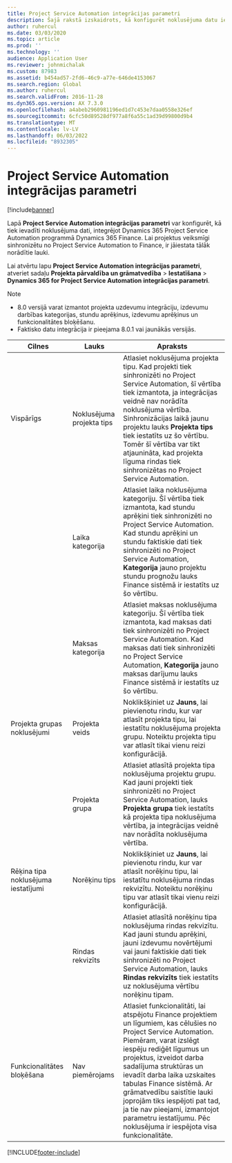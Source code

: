 ```yaml
---
title: Project Service Automation integrācijas parametri
description: Šajā rakstā izskaidrots, kā konfigurēt noklusējuma datu ievadīšanu, kad veicat Microsoft Dynamics 365 for Project Service Automation integrēšanu ar Microsoft Microsoft Dynamics 365 Finance.
author: ruhercul
ms.date: 03/03/2020
ms.topic: article
ms.prod: ''
ms.technology: ''
audience: Application User
ms.reviewer: johnmichalak
ms.custom: 87983
ms.assetid: b454ad57-2fd6-46c9-a77e-646de4153067
ms.search.region: Global
ms.author: ruhercul
ms.search.validFrom: 2016-11-28
ms.dyn365.ops.version: AX 7.3.0
ms.openlocfilehash: a4abeb2960981196ed1d7c453e7daa0558e326ef
ms.sourcegitcommit: 6cfc50d89528df977a8f6a55c1ad39d99800d9b4
ms.translationtype: MT
ms.contentlocale: lv-LV
ms.lasthandoff: 06/03/2022
ms.locfileid: "8932305"
---
```

# <a name="project-service-automation-integration-parameters"></a>Project Service Automation integrācijas parametri

[!include[banner](../includes/banner.md)]

Lapā **Project Service Automation integrācijas parametri** var konfigurēt, kā tiek ievadīti noklusējuma dati, integrējot Dynamics 365 Project Service Automation programmā Dynamics 365 Finance. Lai projektus veiksmīgi sinhronizētu no Project Service Automation to Finance, ir jāiestata tālāk norādītie lauki.

Lai atvērtu lapu **Project Service Automation integrācijas parametri**, atveriet sadaļu **Projekta pārvaldība un grāmatvedība** \> **Iestatīšana** \> **Dynamics 365 for Project Service Automation integrācijas parametri**. 

> [!NOTE]
> - 8.0 versijā varat izmantot projekta uzdevumu integrāciju, izdevumu darbības kategorijas, stundu aprēķinus, izdevumu aprēķinus un funkcionalitātes bloķēšanu.
> - Faktisko datu integrācija ir pieejama 8.0.1 vai jaunākās versijās.


| Cilnes                    | Lauks                | Apraksts |
|------------------------|----------------------|-------------|
| Vispārīgs                | Noklusējuma projekta tips | Atlasiet noklusējuma projekta tipu. Kad projekti tiek sinhronizēti no Project Service Automation, šī vērtība tiek izmantota, ja integrācijas veidnē nav norādīta noklusējuma vērtība. Sinhronizācijas laikā jaunu projektu lauks **Projekta tips** tiek iestatīts uz šo vērtību. Tomēr šī vērtība var tikt atjaunināta, kad projekta līguma rindas tiek sinhronizētas no Project Service Automation. |
|                        | Laika kategorija        | Atlasiet laika noklusējuma kategoriju. Šī vērtība tiek izmantota, kad stundu aprēķini tiek sinhronizēti no Project Service Automation. Kad stundu aprēķini un stundu faktiskie dati tiek sinhronizēti no Project Service Automation, **Kategorija** jauno projektu stundu prognožu lauks Finance sistēmā ir iestatīts uz šo vērtību. |
|                        | Maksas kategorija         | Atlasiet maksas noklusējuma kategoriju. Šī vērtība tiek izmantota, kad maksas dati tiek sinhronizēti no Project Service Automation. Kad maksas dati tiek sinhronizēti no Project Service Automation, **Kategorija** jauno maksas darījumu lauks Finance sistēmā ir iestatīts uz šo vērtību. |
| Projekta grupas noklusējumi | Projekta veids         | Noklikšķiniet uz **Jauns**, lai pievienotu rindu, kur var atlasīt projekta tipu, lai iestatītu noklusējuma projekta grupu. Noteiktu projekta tipu var atlasīt tikai vienu reizi konfigurācijā. |
|                        | Projekta grupa        | Atlasiet atlasītā projekta tipa noklusējuma projektu grupu. Kad jauni projekti tiek sinhronizēti no Project Service Automation, lauks **Projekta grupa** tiek iestatīts kā projekta tipa noklusējuma vērtība, ja integrācijas veidnē nav norādīta noklusējuma vērtība. |
| Rēķina tipa noklusējuma iestatījumi  | Norēķinu tips         | Noklikšķiniet uz **Jauns**, lai pievienotu rindu, kur var atlasīt norēķinu tipu, lai iestatītu noklusējuma rindas rekvizītu. Noteiktu norēķinu tipu var atlasīt tikai vienu reizi konfigurācijā. |
|                        | Rindas rekvizīts        | Atlasiet atlasītā norēķinu tipa noklusējuma rindas rekvizītu. Kad jauni stundu aprēķini, jauni izdevumu novērtējumi vai jauni faktiskie dati tiek sinhronizēti no Project Service Automation, lauks **Rindas rekvizīts** tiek iestatīts uz noklusējuma vērtību norēķinu tipam. |
| Funkcionalitātes bloķēšana  | Nav piemērojams       | Atlasiet funkcionalitāti, lai atspējotu Finance projektiem un līgumiem, kas cēlušies no Project Service Automation. Piemēram, varat izslēgt iespēju rediģēt līgumus un projektus, izveidot darba sadalījuma struktūras un ievadīt darba laika uzskaites tabulas Finance sistēmā. Ar grāmatvedību saistītie lauki joprojām tiks iespējoti pat tad, ja tie nav pieejami, izmantojot parametru iestatījumu. Pēc noklusējuma ir iespējota visa funkcionalitāte. |


[!INCLUDE[footer-include](../includes/footer-banner.md)]